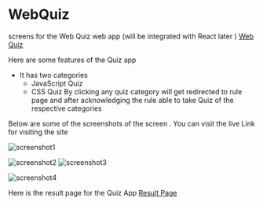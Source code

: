 # WebQuiz
screens for the Web Quiz web app (will be integrated with React later )
[Web Quiz](https://cssjsquiz.netlify.app/)

Here are some features of the Quiz app
- It has two categories
  - JavaScript Quiz
  - CSS Quiz
By clicking any quiz category will get redirected to rule page and after acknowledging
the  rule able to take Quiz of the respective categories


Below are some of the screenshots of the screen . You can visit the live Link for visiting the site



![screenshot1](https://user-images.githubusercontent.com/77445957/162596639-f306565a-3df7-4ab1-88e4-e3df24ff6d9b.png)

![screenshot2](https://user-images.githubusercontent.com/77445957/162596641-0c35f0e8-455b-4c25-af06-b85decc3f94b.png)
![screenshot3](https://user-images.githubusercontent.com/77445957/162596652-1649f1df-5295-4489-93fb-ea030279e3fb.png)

![screenshot4](https://user-images.githubusercontent.com/77445957/162596653-bd13da94-e4e6-4257-af38-efc888da236d.png)


Here is the result page for the Quiz App
[Result Page](https://cssjsquiz.netlify.app/html/resultpage/)
